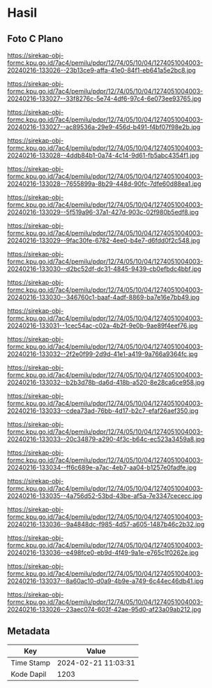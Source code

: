 # Hasil

## Foto C Plano

https://sirekap-obj-formc.kpu.go.id/7ac4/pemilu/pdpr/12/74/05/10/04/1274051004003-20240216-133026--23b13ce9-affa-41e0-84f1-eb641a5e2bc8.jpg

https://sirekap-obj-formc.kpu.go.id/7ac4/pemilu/pdpr/12/74/05/10/04/1274051004003-20240216-133027--33f8276c-5e74-4df6-97c4-6e073ee93765.jpg

https://sirekap-obj-formc.kpu.go.id/7ac4/pemilu/pdpr/12/74/05/10/04/1274051004003-20240216-133027--ac89536a-29e9-456d-b491-f4bf07f98e2b.jpg

https://sirekap-obj-formc.kpu.go.id/7ac4/pemilu/pdpr/12/74/05/10/04/1274051004003-20240216-133028--4ddb84b1-0a74-4c14-9d61-fb5abc4354f1.jpg

https://sirekap-obj-formc.kpu.go.id/7ac4/pemilu/pdpr/12/74/05/10/04/1274051004003-20240216-133028--7655899a-8b29-448d-90fc-7dfe60d88ea1.jpg

https://sirekap-obj-formc.kpu.go.id/7ac4/pemilu/pdpr/12/74/05/10/04/1274051004003-20240216-133029--5f519a96-37a1-427d-903c-02f980b5edf8.jpg

https://sirekap-obj-formc.kpu.go.id/7ac4/pemilu/pdpr/12/74/05/10/04/1274051004003-20240216-133029--9fac30fe-6782-4ee0-b4e7-d6fdd0f2c548.jpg

https://sirekap-obj-formc.kpu.go.id/7ac4/pemilu/pdpr/12/74/05/10/04/1274051004003-20240216-133030--d2bc52df-dc31-4845-9439-cb0efbdc4bbf.jpg

https://sirekap-obj-formc.kpu.go.id/7ac4/pemilu/pdpr/12/74/05/10/04/1274051004003-20240216-133030--346760c1-baaf-4adf-8869-ba7e16e7bb49.jpg

https://sirekap-obj-formc.kpu.go.id/7ac4/pemilu/pdpr/12/74/05/10/04/1274051004003-20240216-133031--1cec54ac-c02a-4b2f-9e0b-9ae89f4eef76.jpg

https://sirekap-obj-formc.kpu.go.id/7ac4/pemilu/pdpr/12/74/05/10/04/1274051004003-20240216-133032--2f2e0f99-2d9d-41e1-a419-9a766a9364fc.jpg

https://sirekap-obj-formc.kpu.go.id/7ac4/pemilu/pdpr/12/74/05/10/04/1274051004003-20240216-133032--b2b3d78b-da6d-418b-a520-8e28ca6ce958.jpg

https://sirekap-obj-formc.kpu.go.id/7ac4/pemilu/pdpr/12/74/05/10/04/1274051004003-20240216-133033--cdea73ad-76bb-4d17-b2c7-efaf26aef350.jpg

https://sirekap-obj-formc.kpu.go.id/7ac4/pemilu/pdpr/12/74/05/10/04/1274051004003-20240216-133033--20c34879-a290-4f3c-b64c-ec523a3459a8.jpg

https://sirekap-obj-formc.kpu.go.id/7ac4/pemilu/pdpr/12/74/05/10/04/1274051004003-20240216-133034--ff6c689e-a7ac-4eb7-aa04-b1257e0fadfe.jpg

https://sirekap-obj-formc.kpu.go.id/7ac4/pemilu/pdpr/12/74/05/10/04/1274051004003-20240216-133035--4a756d52-53bd-43be-af5a-7e3347cececc.jpg

https://sirekap-obj-formc.kpu.go.id/7ac4/pemilu/pdpr/12/74/05/10/04/1274051004003-20240216-133036--9a4848dc-f985-4d57-a605-1487b46c2b32.jpg

https://sirekap-obj-formc.kpu.go.id/7ac4/pemilu/pdpr/12/74/05/10/04/1274051004003-20240216-133036--e498fce0-eb9d-4f49-9a1e-e765c1f0262e.jpg

https://sirekap-obj-formc.kpu.go.id/7ac4/pemilu/pdpr/12/74/05/10/04/1274051004003-20240216-133037--8a60ac10-d0a9-4b9e-a749-6c44ec46db41.jpg

https://sirekap-obj-formc.kpu.go.id/7ac4/pemilu/pdpr/12/74/05/10/04/1274051004003-20240216-133026--23aec074-603f-42ae-95d0-af23a09ab212.jpg


## Metadata

| Key        | Value               |
| ---------- | ------------------- |
| Time Stamp | 2024-02-21 11:03:31 |
| Kode Dapil | 1203                |



